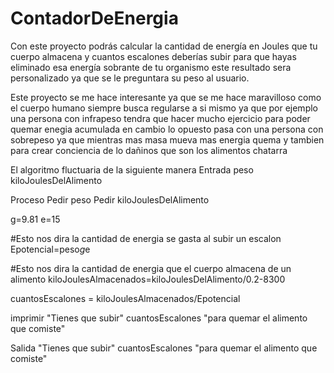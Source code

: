 # ContadorDeEnergia
Con este proyecto podrás calcular la cantidad de energía en Joules  que tu cuerpo almacena y cuantos escalones deberías subir para que hayas eliminado esa energía sobrante de tu organismo este resultado sera personalizado ya que se le preguntara su peso al usuario.

Este proyecto se me hace interesante ya que se me hace maravilloso como el cuerpo humano siempre busca regularse a si mismo ya que por ejemplo una persona con infrapeso tendra que hacer mucho ejercicio para poder quemar enegia acumulada en cambio lo opuesto pasa con una persona con sobrepeso ya que mientras mas masa mueva mas energia quema y tambien para crear conciencia de lo dañinos que son los alimentos chatarra

El algoritmo fluctuaria de la siguiente manera
Entrada
  peso
  kiloJoulesDelAlimento

Proceso
  Pedir peso
  Pedir kiloJoulesDelAlimento
  
  g=9.81
  e=15
  
  #Esto nos dira la cantidad de energia se gasta al subir un escalon
  Epotencial=peso*g*e
  
  #Esto nos dira la cantidad de energia que el cuerpo almacena de un alimento
  kiloJoulesAlmacenados=kiloJoulesDelAlimento/0.2-8300
  
  cuantosEscalones = kiloJoulesAlmacenados/Epotencial
  
  imprimir "Tienes que subir" cuantosEscalones "para quemar el alimento que comiste"

Salida
  "Tienes que subir" cuantosEscalones "para quemar el alimento que comiste"
